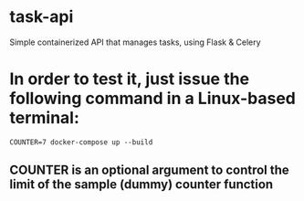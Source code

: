 # task-api
Simple containerized API that manages tasks, using Flask &amp; Celery

# In order to test it, just issue the following command in a Linux-based terminal:
```console
COUNTER=7 docker-compose up --build
```

## COUNTER is an optional argument to control the limit of the sample (dummy) counter function
